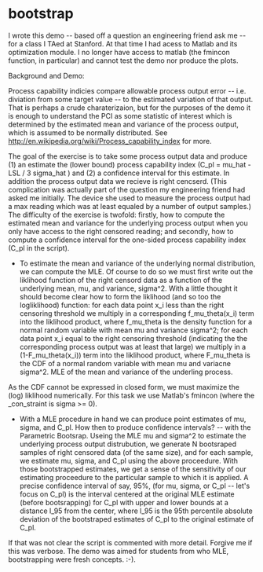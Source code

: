 # bootstrap

I wrote this demo -- based off a question an engineering friend ask me -- for a class I TAed at Stanford. At that time I had acess to Matlab and its optimization module. I no longer have access to matlab (the fmincon function, in particular) and cannot test the demo nor produce the plots.

Background and Demo:

Process capability indicies compare allowable process output error -- i.e. diviation from some target value -- to the estimated variation of that output. That is perhaps a crude charaterizaion, but for the purposes of the demo it is enough to understand the PCI as some statistic of interest which is determined by the estimated mean and variance of the process output, which is assumed to be normally distributed. See  http://en.wikipedia.org/wiki/Process_capability_index for more.

The goal of the exercise is to take some process output data and produce (1) an estimate the (lower bound) process capability index (C_pl =  mu_hat - LSL / 3 sigma_hat ) and (2) a confidence interval for this estimate. In addition the process output data we recieve is right cencserd. (This complication was actually part of the question my engineering friend had asked me initially. The device she used to measure the process output had a max reading which was at least equaled by a number of output samples.) The difficulty of the exercise is twofold: firstly, how to compute the estimated mean and variance for the underlying process output when you only have access to the right censored reading; and secondly, how to compute a confidence interval for the one-sided process capability index (C_pl in the script).

* To estimate the mean and variance of the underlying normal distribution, we can compute the MLE. Of course to do so we must first write out the liklihood function of the right censord data as a function of the underlying mean, mu, and variance, sigma^2. With a little thought it should become clear how to form the liklihood (and so too the logliklihood) function: for each data point x_i less than the right censoring threshold we multiply in a corresponding f_mu_theta(x_i) term into the liklihood product, where f_mu_theta is the density function for a normal random variable with mean mu and variance sigma^2; for each data point x_i equal to the right censoring threshold (indicating the the corresponding process output was at least that large) we multiply in a (1-F_mu_theta(x_i)) term into the liklihood product, where F_mu_theta is the CDF of a normal random variable with mean mu and variacne sigma^2. MLE of the mean and variance of the underling process.

As the CDF cannot be expressed in closed form, we must maximize the (log) liklihood numerically. For this task we use Matlab's fmincon (where the _con_straint is sigma >= 0).

* With a MLE procedure in hand we can produce point estimates of mu, sigma, and C_pl. How then to produce confidence intervals? -- with the Parametric Bootsrap. Useing the MLE mu and sigma^2 to estimate the underlying process output distrubution, we generate N bootsraped samples of right censored data (of the same size), and for each sample, we estimate mu, sigma, and C_pl using the above proceedure. With those bootstrapped estimates, we get a sense of the sensitivity of our estimating proceedure to the particular sample to which it is applied. A precise confidence interval of say, 95%, (for mu, sigma, or C_pl -- let's focus on C_pl) is the interval centered at the original MLE estimate (before bootsrapping) for C_pl with upper and lower bounds at a distance l_95 from the center, where l_95 is the 95th percentile absolute deviation of the bootstraped estimates of C_pl to the original estimate of C_pl.

If that was not clear the script is commented with more detail. Forgive me if this was verbose. The demo was aimed for students from who MLE, bootstrapping were fresh concepts. :-).
